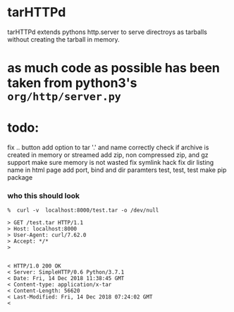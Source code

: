 # tarHTTPd
tarHTTPd extends pythons http.server to serve directroys as tarballs without creating the tarball in memory.

# as much code as possible has been taken from python3's `org/http/server.py`

# todo:
fix .. button
add option to tar '.' and name correctly
check if archive is created in memory or streamed
add zip, non compressed zip, and gz support
make sure memory is not wasted
fix symlink hack
fix dir listing name in html page
add port, bind and dir paramters
test, test, test
make pip package

### who this should look
```
%  curl -v  localhost:8000/test.tar -o /dev/null  

> GET /test.tar HTTP/1.1
> Host: localhost:8000
> User-Agent: curl/7.62.0
> Accept: */*
> 


< HTTP/1.0 200 OK
< Server: SimpleHTTP/0.6 Python/3.7.1
< Date: Fri, 14 Dec 2018 11:38:45 GMT
< Content-type: application/x-tar
< Content-Length: 56620
< Last-Modified: Fri, 14 Dec 2018 07:24:02 GMT
< 

```

